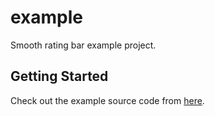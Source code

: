 # example

Smooth rating bar example project.

## Getting Started

Check out the example source code from [here](https://github.com/thangmam/smoothratingbar/tree/master/example).
